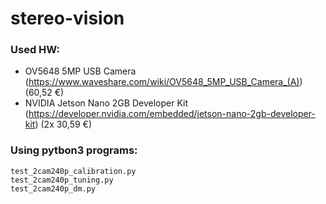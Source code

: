 # stereo-vision
### Used HW:
- OV5648 5MP USB Camera (https://www.waveshare.com/wiki/OV5648_5MP_USB_Camera_(A)) (60,52 €)
- NVIDIA Jetson Nano 2GB Developer Kit (https://developer.nvidia.com/embedded/jetson-nano-2gb-developer-kit) (2x 30,59 €)

### Using pytbon3 programs:
```
test_2cam240p_calibration.py
test_2cam240p_tuning.py
test_2cam240p_dm.py
```
